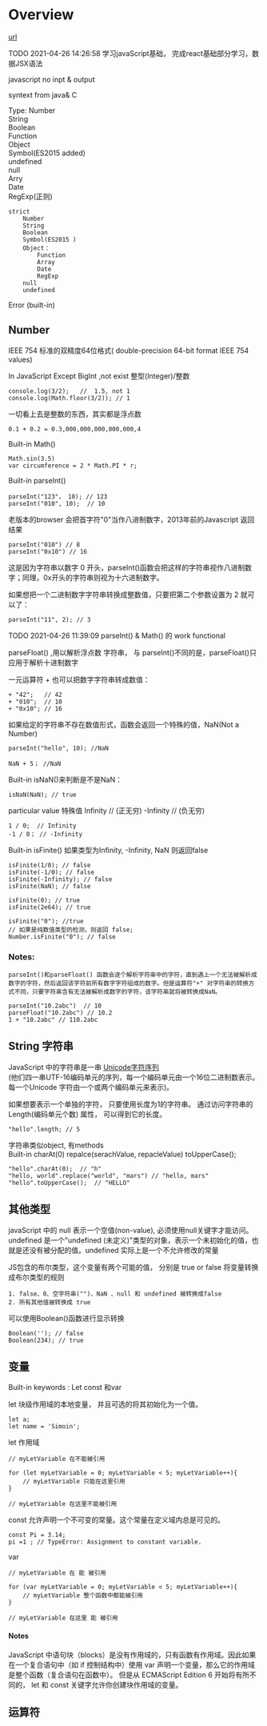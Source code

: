 # Overview
[url](https://developer.mozilla.org/zh-CN/docs/Web/JavaScript/A_re-introduction_to_JavaScript)

TODO 2021-04-26 14:26:58 学习javaScript基础， 完成react基础部分学习，数据JSX语法

 javascript no inpt & output

 syntext from java& C

 Type:
        Number  
        String  
        Boolean  
        Function  
        Object  
        Symbol(ES2015 added)  
        undefined  
        null   
        Arry  
        Date  
        RegExp(正则)

    strict
        Number
        String
        Boolean
        Symbol(ES2015 )
        Object：
            Function
            Array
            Date
            RegExp
        null
        undefined

Error (built-in)

## Number
IEEE 754 标准的双精度64位格式( double-precision 64-bit format IEEE 754 values)

In JavaScript Except BigInt ,not exist 整型(Integer)/整数

```
console.log(3/2);   //  1.5, not 1
console.log(Math.floor(3/2)); // 1
```
一切看上去是整数的东西，其实都是浮点数
```
0.1 + 0.2 = 0.3,000,000,000,000,000,4
```

Built-in Math()
```
Math.sin(3.5)
var circumference = 2 * Math.PI * r;
```
Built-in parseInt()
```
parseInt("123"， 10); // 123
parseInt("010", 10);  // 10
```
老版本的browser 会把首字符"0"当作八进制数字，2013年前的Javascript 返回结果
```
parseInt("010") // 8
parseInt("0x10") // 16
```
这是因为字符串以数字 0 开头，parseInt()函数会把这样的字符串视作八进制数字；同理，0x开头的字符串则视为十六进制数字。

如果想把一个二进制数字字符串转换成整数值，只要把第二个参数设置为 2 就可以了：
```
parseInt("11", 2); // 3
```
TODO 2021-04-26 11:39:09 parseInt() & Math() 的 work functional

parseFloat() ,用以解析浮点数 字符串， 与 parseInt()不同的是，parseFloat()只应用于解析十进制数字

一元运算符 + 也可以把数字字符串转成数值：
```
+ "42";   // 42
+ "010";  // 10
+ "0x10"; // 16
```
如果给定的字符串不存在数值形式，函数会返回一个特殊的值，NaN(Not a Number)
```
parseInt("hello", 10); //NaN

NaN + 5； //NaN
```
Built-in isNaN()来判断是不是NaN：
```
isNaN(NaN); // true
```
particular value
特殊值
    Infinity    // (正无穷)
    -Infinity   // (负无穷)
```
1 / 0;  // Infinity
-1 / 0； // -Infinity
```
Built-in isFinite() 如果类型为Infinity, -Infinity, NaN 则返回false
```
isFinite(1/0); // false
isFinite(-1/0); // false
isFinite(-Infinity); // false
isFinite(NaN); // false

isFinite(0); // true
isFinite(2e64); // true

isFinite("0"); //true
// 如果是纯数值类型的检测，则返回 false;
Number.isFinite("0"); // false
```
### Notes:
    parseInt()和parseFloat() 函数会逐个解析字符串中的字符，直到遇上一个无法被解析成数字的字符，然后返回该字符前所有数字字符组成的数字。但是运算符"+" 对字符串的转换方式不同，只要字符串含有无法被解析成数字的字符，该字符串就将被转换成NaN。
```
parseInt("10.2abc")  // 10
parseFloat("10.2abc") // 10.2
1 + "10.2abc" // 110.2abc
```

## String 字符串

JavaScript 中的字符串是一串
[Unicode字符序列](https://developer.mozilla.org/zh-CN/docs/Web/JavaScript/Guide/Values,_variables,_and_literals#Unicode.E7.BC.96.E7.A0.81)  
(他们四一串UTF-16编码单元的序列，每一个编码单元由一个16位二进制数表示。每一个Unicode 字符由一个或两个编码单元来表示)。

如果想要表示一个单独的字符， 只要使用长度为1的字符串。
通过访问字符串的Length(编码单元个数) 属性， 可以得到它的长度。
```
"hello".length; // 5
```
字符串类似object, 有methods  
Built-in    charAt(0)   repalce(serachValue, repacleValue)   toUpperCase();
```
"hello".charAt(0);  // "h"
"hello, world".replace("world", "mars") // "hello, mars"
"hello".toUpperCase();  // "HELLO"
```
## 其他类型
javaScript 中的 null 表示一个空值(non-value), 必须使用null关键字才能访问。undefined 是一个"undefined (未定义)"类型的对象，表示一个未初始化的值，也就是还没有被分配的值。undefined 实际上是一个不允许修改的常量

JS包含的布尔类型，这个变量有两个可能的值， 分别是 true or false
    将变量转换成布尔类型的规则

    1. false、0、空字符串("")、NaN 、null 和 undefined 被转换成false
    2. 所有其他值被转换成 true

可以使用Boolean()函数进行显示转换
```
Boolean(''); // false
Boolean(234); // true
```
## 变量

Built-in keywords : Let const 和var

let 块级作用域的本地变量， 并且可选的将其初始化为一个值。
```
let a;
let name = 'Simoin';
```
let 作用域
```
// myLetVariable 在不能被引用

for (let myLetVariable = 0; myLetVariable < 5; myLetVariable++){
    // myLetVariable 只能在这里引用
}

// myLetVariable 在这里不能被引用
```
const 允许声明一个不可变的常量。这个常量在定义域内总是可见的。
```
const Pi = 3.14;
pi =1 ; // TypeError: Assignment to constant variable.
```
var 
```
// myLetVariable 在 能 被引用

for (var myLetVariable = 0; myLetVariable < 5; myLetVariable++){
    // myLetVariable 整个函数中都能被引用
}

// myLetVariable 在这里 能 被引用
```
#### Notes
 JavaScript 中语句块（blocks）是没有作用域的，只有函数有作用域。因此如果在一个复合语句中（如 if 控制结构中）使用 var 声明一个变量，那么它的作用域是整个函数（复合语句在函数中）。 但是从 ECMAScript Edition 6 开始将有所不同的， let 和 const 关键字允许你创建块作用域的变量。

## 运算符


















